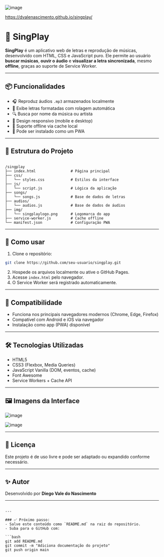 ![image](https://github.com/user-attachments/assets/ff023adb-e1c2-49c0-baa4-0985433bd921)

https://dvalenascimento.github.io/singplay/

# 🎤 SingPlay

**SingPlay** é um aplicativo web de letras e reprodução de músicas, desenvolvido com HTML, CSS e JavaScript puro. Ele permite ao usuário **buscar músicas**, **ouvir o áudio** e **visualizar a letra sincronizada**, mesmo **offline**, graças ao suporte de Service Worker.

---

## 📦 Funcionalidades

- 🎧 Reproduz áudios `.mp3` armazenados localmente
- 🎤 Exibe letras formatadas com rolagem automática
- 🔍 Busca por nome da música ou artista
- 📱 Design responsivo (mobile e desktop)
- 📡 Suporte offline via cache local
- 💾 Pode ser instalado como um PWA

---

## 📁 Estrutura do Projeto

```

/singplay
├── index.html                # Página principal
├── css/
│   └── styles.css            # Estilos da interface
├── js/
│   └── script.js             # Lógica da aplicação
├── songs/
│   └── songs.js              # Base de dados de letras
├── audios/
│   └── audios.js             # Base de dados de áudios
├── img/
│   └── singplaylogo.png      # Logomarca do app
├── service-worker.js         # Cache offline
└── manifest.json             # Configuração PWA

````

---

## 🚀 Como usar

1. Clone o repositório:

```bash
git clone https://github.com/seu-usuario/singplay.git
````

2. Hospede os arquivos localmente ou ative o GitHub Pages.
3. Acesse `index.html` pelo navegador.
4. O Service Worker será registrado automaticamente.

---

## 📱 Compatibilidade

* Funciona nos principais navegadores modernos (Chrome, Edge, Firefox)
* Compatível com Android e iOS via navegador
* Instalação como app (PWA) disponível

---

## 🛠 Tecnologias Utilizadas

* HTML5
* CSS3 (Flexbox, Media Queries)
* JavaScript Vanilla (DOM, eventos, cache)
* Font Awesome
* Service Workers + Cache API

---

## 🖼 Imagens da Interface

![image](https://github.com/user-attachments/assets/f7b5b477-4e52-4b20-a489-5115994b00bd)

![image](https://github.com/user-attachments/assets/f7b5b477-4e52-4b20-a489-5115994b00bd)

---

## 📃 Licença

Este projeto é de uso livre e pode ser adaptado ou expandido conforme necessário.

---

## ✨ Autor

Desenvolvido por **Diego Vale do Nascimento**

---

````

---

### ✅ Próximo passo:
- Salve este conteúdo como `README.md` na raiz do repositório.
- Suba para o GitHub com:

```bash
git add README.md
git commit -m "Adiciona documentação do projeto"
git push origin main
````

